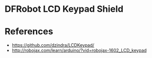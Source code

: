 # DFRobot LCD Keypad Shield

# References
- https://github.com/dzindra/LCDKeypad/
- http://robojax.com/learn/arduino/?vid=robojax-1602_LCD_keypad
